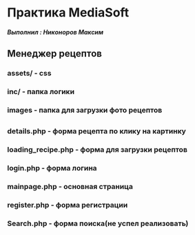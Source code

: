 # Практика MediaSoft
##### Выполнил : Никоноров Максим

## Менеджер рецептов
### assets/ - css
### inc/ - папка логики
### images - папка для загрузки фото рецептов
## 
### details.php - форма рецепта по клику на картинку
### loading_recipe.php - форма для загрузки рецептов
### login.php - форма логина
### mainpage.php - основная страница
### register.php - форма регистрации
### Search.php - форма поиска(не успел реализовать)

